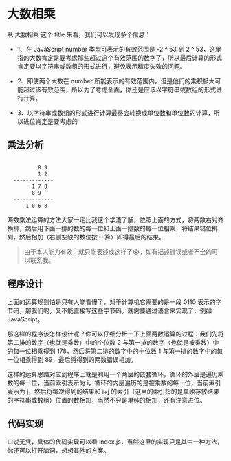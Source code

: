# 大数相乘

从 大数相乘 这个 title 来看，我们可以发现多个信息：

- 1、在 JavaScript number 类型可表示的有效范围是 -2 ^ 53 到 2 ^ 53，这里指的大数肯定是要考虑那些超过这个有效范围的数字了，所以最后计算的形式肯定要以字符串或数组的形式进行，避免表示精度失效的问题。
  
- 2、即使两个大数在 number 所能表示的有效范围内，但是他们的乘积极大可能超过该有效范围，所以为了考虑全面，你还是应该以字符串或数组的形式进行计算。

- 3、以字符串或数组的形式进行计算最终会转换成单位数和单位数的计算，所以进位肯定是要考虑的

## 乘法分析

```bash

          8 9
          1 2
  -------------
        1 7 8
        8 9
  -------------
      1 0 6 8

```

两数乘法运算的方法大家一定比我这个学渣了解，依照上面的方式，将两数右对齐横排，然后用下面一排的数的每一位和上面一排数的每一位相乘，将结果错位排列，然后相加（右侧空缺的数位按 0 算）即得最后的结果。

> 由于本人能力有效，就只能表述成这样了😭，如有描述错误或者不全的可以联系我。

## 程序设计

上面的运算规则怕是只有人能看懂了，对于计算机它需要的是一段 0110 表示的字节码，那我们呢，又不能直接写这些字节码，就需要通过语言来实现了，例如 JavaScript。

那这样的程序该怎样设计呢？你可以仔细分析一下上面两数运算的过程：我们先将第二排的数字（也就是乘数）中的个位数 2 与第一排的数字（也就是被乘数）中的每一位相乘得到 178，然后将第二排的数字中的十位数 1 与第一排的数字中的每一位相乘得到 89，最后将得到的两数错误相加。

这样的运算思路对应到程序上就是利用一个两层的嵌套循环，循环的外层是遍历乘数的每一位，当前索引表示为 i，循环的内层遍历的是被乘数的每一位，当前索引表示为 j，然后将每次得到的结果和 i+j 的索引（这里的索引指的是单独存放结果的字符串或数组）位置的数相加，当然不只是单纯的相加，还有注意进位。

## 代码实现

口说无凭，具体的代码实现可以看 index.js，当然这里的实现只是其中一种方法，你还可以打开脑洞，想想其他的方案。
